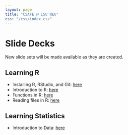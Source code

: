 ```yaml
---
layout: page
title: "CSAFE @ ISU REU"
css: "/css/index.css"
---
```


# Slide Decks 

New slide sets will be made available as they are created. 

## Learning R 

- Installing R, RStudio, and Git: [here](static/slides/rstats/installation.html)
- Introduction to R: [here](static/slides/rstats/01-r-basics.html)
- Functions in R: [here](static/slides/rstats/02-r-functions.html)
- Reading files in R: [here](static/slides/rstats/03-r-files.html)

## Learning Statistics 

- Introduction to Data: [here](static/slides/statistics/intro-data.html)